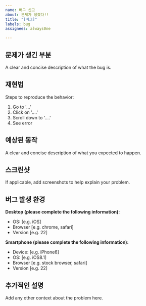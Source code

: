 ```yaml
---
name: 버그 신고
about: 문제가 생겼다!!
title: "[버그]"
labels: bug
assignees: always0ne

---
```


## 문제가 생긴 부분
A clear and concise description of what the bug is.

## 재현법
Steps to reproduce the behavior:
1. Go to '...'
2. Click on '....'
3. Scroll down to '....'
4. See error

## 예상된 동작
A clear and concise description of what you expected to happen.

## 스크린샷
If applicable, add screenshots to help explain your problem.

## 버그 발생 환경
**Desktop (please complete the following information):**
 - OS: [e.g. iOS]
 - Browser [e.g. chrome, safari]
 - Version [e.g. 22]

**Smartphone (please complete the following information):**
 - Device: [e.g. iPhone6]
 - OS: [e.g. iOS8.1]
 - Browser [e.g. stock browser, safari]
 - Version [e.g. 22]

## 추가적인 설명
Add any other context about the problem here.
